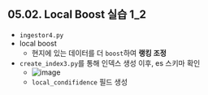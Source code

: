## 05.02. Local Boost 실습 1_2
- `ingestor4.py`
- local boost
  - 현지에 있는 데이터를 더 `boost`하여 **랭킹 조정**
- `create_index3.py`를 통해 인덱스 생성 이후, es 스키마 확인
  - ![image](https://user-images.githubusercontent.com/10006290/178130026-817fe521-e331-4c22-bbb0-ebbc3fad5772.png)
  - `local_condifidence` 필드 생성